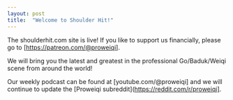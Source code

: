 ```yaml
---
layout: post
title:  "Welcome to Shoulder Hit!"
---
```


The shoulderhit.com site is live! If you like to support us financially, please go to [https://patreon.com/@proweiqi].

We will bring you the latest and greatest in the professional Go/Baduk/Weiqi scene from around the world!

Our weekly podcast can be found at [youtube.com/@proweiqi] and we will continue to update the [Proweiqi subreddit](https://reddit.com/r/proweiqi].
